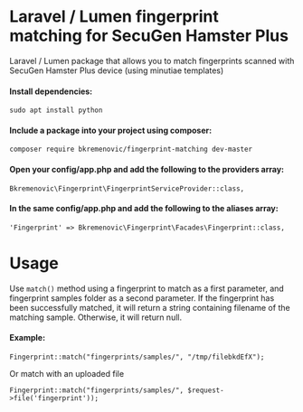 # Laravel / Lumen fingerprint matching for SecuGen Hamster Plus
Laravel / Lumen package that allows you to match fingerprints scanned with SecuGen Hamster Plus device (using minutiae templates)

#### Install dependencies:
```
sudo apt install python
```

#### Include a package into your project using composer:
```
composer require bkremenovic/fingerprint-matching dev-master
```

#### Open your config/app.php and add the following to the providers array:
```
Bkremenovic\Fingerprint\FingerprintServiceProvider::class,
```

#### In the same config/app.php and add the following to the aliases array: 
```
'Fingerprint' => Bkremenovic\Fingerprint\Facades\Fingerprint::class,
```

# Usage
Use ```match()``` method using a fingerprint to match as a first parameter, and fingerprint samples folder as a second parameter.
If the fingerprint has been successfully matched, it will return a string containing filename of the matching sample. Otherwise, it will return null.

#### Example:

```
Fingerprint::match("fingerprints/samples/", "/tmp/filebkdEfX");
```
Or match with an uploaded file
```
Fingerprint::match("fingerprints/samples/", $request->file('fingerprint'));
```